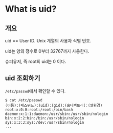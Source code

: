# What is uid?

## 개요

uid == User ID. Unix 계열의 사용자 식별 번호.

uid는 양의 정수로 0부터 32767까지 사용한다.

슈퍼유저, 즉 root의 uid는 0 이다.



## uid 조회하기

`/etc/passwd`에서 확인할 수 있다.

``` shell
$ cat /etc/passwd
(이름):(패스워드):(uid):(gid):(홈디렉토리):(쉘환경)
root:x:0:0:root:/root:/bin/bash
daemon:x:1:1:daemon:/usr/sbin:/usr/sbin/nologin
bin:x:2:2:bin:/bin:/usr/sbin/nologin
sys:x:3:3:sys:/dev:/usr/sbin/nologin
...

```

